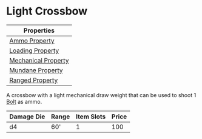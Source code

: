 # Light Crossbow

| Properties                                                               |
| ------------------------------------------------------------------------ |
| [Ammo Property](../Weapon%20Properties/Ammo%20Property.md)               |
| [Loading Property](../Weapon%20Properties/Loading%20Property.md)         |
| [Mechanical Property](../Weapon%20Properties/Mechanical%20Property.md)   |
| [Mundane Property](../../../Material%20Properties/Mundane%20Property.md) |
| [Ranged Property](../Weapon%20Properties/Ranged%20Property.md)           |

A crossbow with a light mechanical draw weight that can be used to shoot 1 [Bolt](../Ammo/Bolt.md) as ammo.

| Damage Die | Range | Item Slots | Price |
| ---------- | ----- | ---------- | ----- |
| d4         | 60'   | 1          | 100   |
